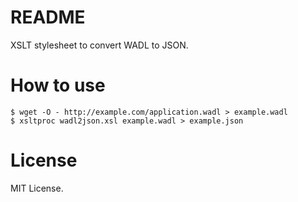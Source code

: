 
# README

XSLT stylesheet to convert WADL to JSON.

# How to use

    $ wget -O - http://example.com/application.wadl > example.wadl
    $ xsltproc wadl2json.xsl example.wadl > example.json

# License

MIT License.

